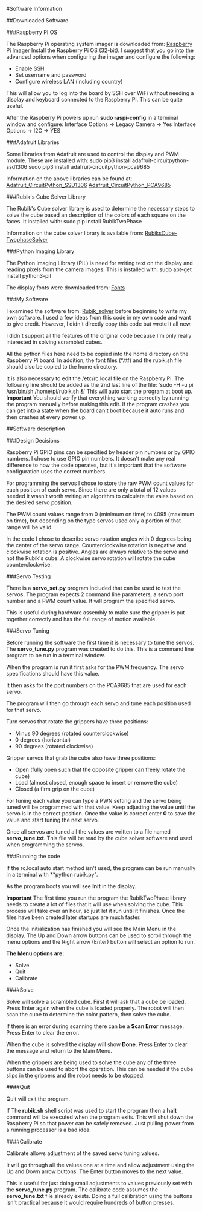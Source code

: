 #Software Information

##Downloaded Software

###Raspberry PI OS

The Raspberry Pi operating system imager is downloaded from:
[Raspberry Pi Imager](https://www.raspberrypi.com/software/)
Install the Raspberry Pi OS (32-bit).
I suggest that you go into the advanced options when configuring the imager
and configure the following:
- Enable SSH
- Set username and password
- Configure wireless LAN (including country)

This will allow you to log into the board by SSH over WiFi without needing
a display and keyboard connected to the Raspberry Pi. This can be quite
useful.

After the Raspberry Pi powers up run **sudo raspi-config** in a terminal
window and configure:
Interface Options -> Legacy Camera -> Yes
Interface Options -> I2C -> YES

###Adafruit Libraries

Some libraries from Adafruit are used to control the display and PWM module.
These are installed with:
sudo pip3 install adafruit-circuitpython-ssd1306
sudo pip3 install adafruit-circuitpython-pca9685

Information on the above libraries can be found at:
[Adafruit_CircuitPython_SSD1306](https://github.com/adafruit/Adafruit_CircuitPython_SSD1306)
[Adafruit_CircuitPython_PCA9685](https://github.com/adafruit/Adafruit_CircuitPython_PCA9685)

###Rubik's Cube Solver Library

The Rubik's Cube solver library is used to determine the necessary steps to
solve the cube based an description of the colors of each square on the faces. 
It installed with:
sudo pip install RubikTwoPhase

Information on the cube solver library is available from:
[RubiksCube-TwophaseSolver](https://github.com/hkociemba/RubiksCube-TwophaseSolver)

###Python Imaging Library

The Python Imaging Library (PIL) is need for writing text on the display and
reading pixels from the camera images.
This is installed with:
sudo apt-get install python3-pil

The display fonts were downloaded from:
[Fonts](https://www.dafont.com/bitmap.php)


###My Software

I examined the software from:
[Rubik_solver](https://github.com/DrVoHo/Rubik_solver)
before beginning to write my own software. I used a few ideas from this code in
my own code and want to give credit. However, I didn't directly copy this code
but wrote it all new.

I didn't support all the features of the original code because I'm only
really interested in solving scrambled cubes.

All the python files here need to be copied into the home directory on the
Raspberry Pi board. In addition, the font files (*.ttf) and the rubik.sh file
should also be copied to the home directory.

It is also necessary to edit the /etc/rc.local file on the Raspberry Pi.
The following line should be added as the 2nd last line of the file:
'sudo -H -u pi /usr/bin/sh /home/pi/rubik.sh &'
This will auto start the program at boot up.
**Important** You should verify that everything working correctly by running the
program manually before making this edit. If the program crashes you can get
into a state when the board can't boot because it auto runs and then crashes
at every power up.

##Software description

###Design Decisions

Raspberry Pi GPIO pins can be specified by header pin numbers or by GPIO
numbers. I chose to use GPIO pin numbers. It doesn't make any real difference
to how the code operates, but it's important that the software configuration
uses the correct numbers.

For programming the servos I chose to store the raw PWM count values for each
position of each servo. Since there are only a total of 12 values needed it
wasn't worth writing an algorithm to calculate the vales based on the desired
servo position.

The PWM count values range from 0 (minimum on time) to 4095 (maximum on time),
but depending on the type servos used only a portion of that range will be valid.

In the code I chose to describe servo rotation angles with 0 degrees being the
center of the servo range. Counterclockwise rotation is negative and clockwise
rotation is positive. Angles are always relative to the servo and not the
Rubik's cube. A clockwise servo rotation will rotate the cube counterclockwise.

###Servo Testing

There is a **servo_set.py** program included that can be used to test the
servos. The program expects 2 command line parameters, a servo port number
and a PWM count value. It will program the specified servo.

This is useful during hardware assembly to make sure the gripper is put
together correctly and has the full range of motion available.

###Servo Tuning

Before running the software the first time it is necessary to tune the servos.
The **servo_tune.py** program was created to do this. This is a command line
program to be run in a terminal window.

When the program is run it first asks for the PWM frequency. The servo
specifications should have this value.

It then asks for the port numbers on the PCA9685 that are used for each servo.

The program will then go through each servo and tune each position used for
that servo.

Turn servos that rotate the grippers have three positions:
- Minus 90 degrees (rotated counterclockwise)
- 0 degrees (horizontal)
- 90 degrees (rotated clockwise)

Gripper servos that grab the cube also have three positions:
- Open (fully open such that the opposite gripper can freely rotate the cube)
- Load (almost closed, enough space to insert or remove the cube)
- Closed (a firm grip on the cube)

For tuning each value you can type a PWN setting and the servo being tuned will
be programmed with that value. Keep adjusting the value until the servo is in
the correct position. Once the value is correct enter **0** to save the value
and start tuning the next servo.

Once all servos are tuned all the values are written to a file named
**servo_tune.txt**. This file will be read by the cube solver software and used
when programming the servos.

###Running the code

If the rc.local auto start method isn't used, the program can be run manually
in a terminal with **python rubik.py".

As the program boots you will see **Init** in the display.

**Important** The first time you run the program the RubikTwoPhase library
needs to create a lot of files that it will use when solving the cube.
This process will take over an hour, so just let it run until it finishes.
Once the files have been created later startups are much faster.

Once the initialization has finished you will see the Main Menu in the display.
The Up and Down arrow buttons can be used to scroll through the menu options
and the Right arrow (Enter) button will select an option to run.

**The Menu options are:**
- Solve
- Quit
- Calibrate

####Solve

Solve will solve a scrambled cube. First it will ask that a cube be loaded.
Press Enter again when the cube is loaded properly. The robot will then scan
the cube to determine the color pattern, then solve the cube.

If there is an error during scanning there can be a **Scan Error** message.
Press Enter to clear the error.

When the cube is solved the display will show **Done**. Press Enter to clear
the message and return to the Main Menu.

When the grippers are being used to solve the cube any of the three buttons
can be used to abort the operation. This can be needed if the cube slips in
the grippers and the robot needs to be stopped.

####Quit

Quit will exit the program.

If The **rubik.sh** shell script was used to start the program then a **halt**
command will be executed when the program exits. This will shut down the
Raspberry Pi so that power can be safely removed. Just pulling power from a
running processor is a bad idea.

####Calibrate

Calibrate allows adjustment of the saved servo tuning values.

It will go through all the values one at a time and allow adjustment using the
Up and Down arrow buttons. The Enter button moves to the next value.

This is useful for just doing small adjustments to values previously set with
the **servo_tune.py** program.
The calibrate code assumes the **servo_tune.txt** file already exists.
Doing a full calibration using the buttons isn't practical because it would
require hundreds of button presses.
